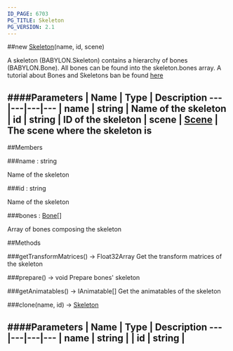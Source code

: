 ```yaml
---
ID_PAGE: 6703
PG_TITLE: Skeleton
PG_VERSION: 2.1
---
```

##new [Skeleton](page.php?p=6703)(name, id, scene)



A skeleton (BABYLON.Skeleton) contains a hierarchy of bones (BABYLON.Bone).
All bones can be found into the skeleton.bones array.
A tutorial about Bones and Skeletons ban be found [here](https://github.com/BabylonJS/Babylon.js/wiki/How-to-use-bones-and-skeletons)




####Parameters
 | Name | Type | Description
---|---|---|---
 | name | string | Name of the skeleton
 | id | string | ID of the skeleton
 | scene | [Scene](page.php?p=6662) | The scene where the skeleton is
---

##Members

###name : string




Name of the skeleton



###id : string




Name of the skeleton



###bones : [Bone](page.php?p=6702)[]




Array of bones composing the skeleton











##Methods

###getTransformMatrices() &rarr; Float32Array
Get the transform matrices of the skeleton






###prepare() &rarr; void
Prepare bones' skeleton






###getAnimatables() &rarr; IAnimatable[]
Get the animatables of the skeleton






###clone(name, id) &rarr; [Skeleton](page.php?p=6703)

####Parameters
 | Name | Type | Description
---|---|---|---
 | name | string | 
 | id | string | 
---
